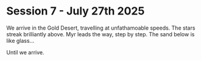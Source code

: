 # Session 7 - July 27th 2025

We arrive in the Gold Desert, travelling at unfathamoable speeds. The stars streak brilliantly above.
Myr leads the way, step by step. 
The sand below is like glass...

Until we arrive.